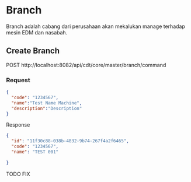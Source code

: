 Branch
=============================

Branch adalah cabang dari perusahaan akan mekalukan manage terhadap mesin EDM dan nasabah.

## Create Branch

POST http://localhost:8082/api/cdt/core/master/branch/command

### Request
```json
{
  "code": "1234567",
  "name":"Test Name Machine",
  "description":"Description"
}

```

Response
```json
{
  "id": "11f30c88-038b-4832-9b74-267f4a2f6465",
  "code": "1234567",
  "name": "TEST 001"
  
}
```

TODO FIX
